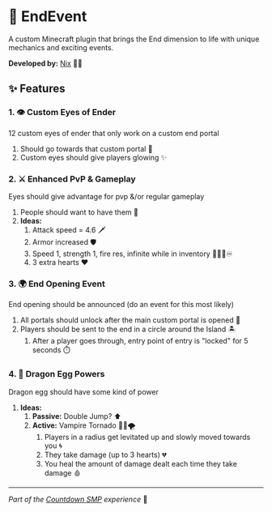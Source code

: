 # 🔮 EndEvent

A custom Minecraft plugin that brings the End dimension to life with unique mechanics and exciting events.

**Developed by:** [Nix](https://github.com/Nix-main) 👨‍💻

## ✨ Features

### 1. 👁️ Custom Eyes of Ender
12 custom eyes of ender that only work on a custom end portal
   1. Should go towards that custom portal 🎯
   2. Custom eyes should give players glowing ✨

### 2. ⚔️ Enhanced PvP & Gameplay
Eyes should give advantage for pvp &/or regular gameplay
   1. People should want to have them 🌟
   2. **Ideas:**
      1) Attack speed = 4.6 🗡️
      2) Armor increased 🛡️
      3) Speed 1, strength 1, fire res, infinite while in inventory 💨💪🔥♾️
      4) 3 extra hearts ❤️

### 3. 🌍 End Opening Event
End opening should be announced (do an event for this most likely)
   1. All portals should unlock after the main custom portal is opened 🚪
   2. Players should be sent to the end in a circle around the Island 🏝️
      1) After a player goes through, entry point of entry is "locked" for 5 seconds ⏱️

### 4. 🐲 Dragon Egg Powers
Dragon egg should have some kind of power
   1. **Ideas:**
      1) **Passive:** Double Jump? ⬆️
      2) **Active:** Vampire Tornado 🧛‍♂️🌪️
         1. Players in a radius get levitated up and slowly moved towards you 🌀
         2. They take damage (up to 3 hearts) 💔
         3. You heal the amount of damage dealt each time they take damage 🩸

---

*Part of the [Countdown SMP](https://countdownsmp.com) experience* 🏰
